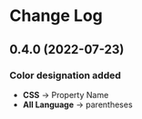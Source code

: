 # Change Log

## 0.4.0 (2022-07-23)

### Color designation added

- **CSS** -> Property Name
- **All Language** -> parentheses
